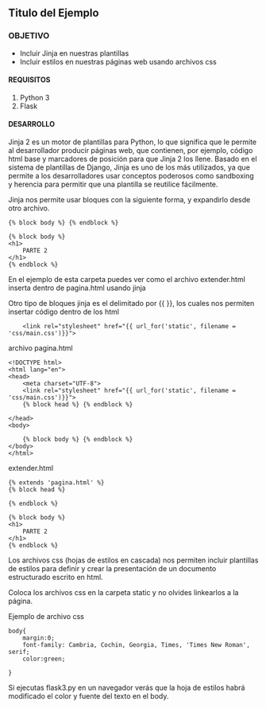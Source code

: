
## Titulo del Ejemplo

### OBJETIVO

- Incluir Jinja en nuestras plantillas
- Incluir estilos en nuestras páginas web usando archivos css

#### REQUISITOS

1. Python 3
2. Flask

#### DESARROLLO

Jinja 2 es un motor de plantillas para Python, lo que significa que le permite al desarrollador producir páginas web, que contienen, por ejemplo, código html base y marcadores de posición para que Jinja 2 los llene. Basado en el sistema de plantillas de Django, Jinja es uno de los más utilizados, ya que permite a los desarrolladores usar conceptos poderosos como sandboxing y herencia para permitir que una plantilla se reutilice fácilmente.
 
Jinja nos permite usar bloques con la siguiente forma, y expandirlo desde otro archivo.
```
{% block body %} {% endblock %}
```
```
{% block body %} 
<h1>
    PARTE 2
</h1>
{% endblock %}
```

En el ejemplo de esta carpeta puedes ver como el archivo extender.html inserta dentro de pagina.html usando jinja

Otro tipo de bloques jinja es el delimitado por {{ }}, los cuales nos permiten insertar código dentro de los html

```
    <link rel="stylesheet" href="{{ url_for('static', filename = 'css/main.css')}}">

```
archivo pagina.html
```
<!DOCTYPE html>
<html lang="en">
<head>
    <meta charset="UTF-8">
    <link rel="stylesheet" href="{{ url_for('static', filename = 'css/main.css')}}">
    {% block head %} {% endblock %}

</head>
<body>

    {% block body %} {% endblock %}
</body>
</html>
```

extender.html

```
{% extends 'pagina.html' %}
{% block head %}

{% endblock %}

{% block body %} 
<h1>
    PARTE 2
</h1>
{% endblock %}
```


Los archivos css (hojas de estilos en cascada) nos permiten incluir plantillas de estilos  para definir y crear la presentación de un documento estructurado escrito en html.

Coloca los archivos css en la carpeta static y no olvides linkearlos a la página.

Ejemplo de archivo css
```
body{
    margin:0;
    font-family: Cambria, Cochin, Georgia, Times, 'Times New Roman', serif;
    color:green;
    
}
```
Si ejecutas flask3.py en un navegador verás que la hoja de estilos habrá modificado el color y fuente del texto en el body.




